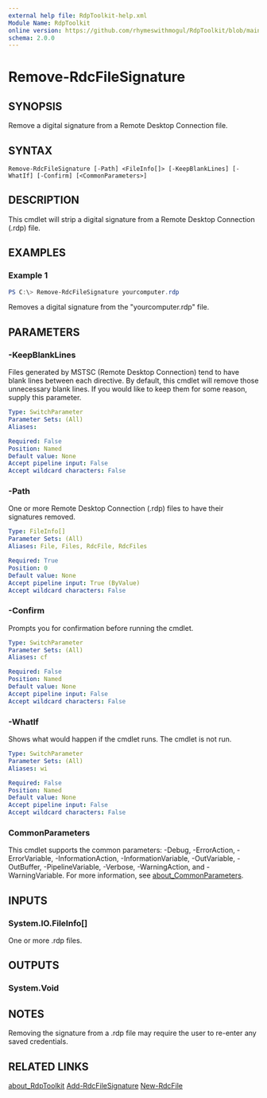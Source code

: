 ```yaml
---
external help file: RdpToolkit-help.xml
Module Name: RdpToolkit
online version: https://github.com/rhymeswithmogul/RdpToolkit/blob/main/man/en-US/Remove-RdcFileSignature.md
schema: 2.0.0
---
```


# Remove-RdcFileSignature

## SYNOPSIS
Remove a digital signature from a Remote Desktop Connection file.

## SYNTAX

```
Remove-RdcFileSignature [-Path] <FileInfo[]> [-KeepBlankLines] [-WhatIf] [-Confirm] [<CommonParameters>]
```

## DESCRIPTION
This cmdlet will strip a digital signature from a Remote Desktop Connection (.rdp) file.

## EXAMPLES

### Example 1
```powershell
PS C:\> Remove-RdcFileSignature yourcomputer.rdp
```

Removes a digital signature from the "yourcomputer.rdp" file.

## PARAMETERS

### -KeepBlankLines
Files generated by MSTSC (Remote Desktop Connection) tend to have blank lines between each directive.  By default, this cmdlet will remove those unnecessary blank lines.  If you would like to keep them for some reason, supply this parameter.

```yaml
Type: SwitchParameter
Parameter Sets: (All)
Aliases:

Required: False
Position: Named
Default value: None
Accept pipeline input: False
Accept wildcard characters: False
```

### -Path
One or more Remote Desktop Connection (.rdp) files to have their signatures removed.

```yaml
Type: FileInfo[]
Parameter Sets: (All)
Aliases: File, Files, RdcFile, RdcFiles

Required: True
Position: 0
Default value: None
Accept pipeline input: True (ByValue)
Accept wildcard characters: False
```

### -Confirm
Prompts you for confirmation before running the cmdlet.

```yaml
Type: SwitchParameter
Parameter Sets: (All)
Aliases: cf

Required: False
Position: Named
Default value: None
Accept pipeline input: False
Accept wildcard characters: False
```

### -WhatIf
Shows what would happen if the cmdlet runs. The cmdlet is not run.

```yaml
Type: SwitchParameter
Parameter Sets: (All)
Aliases: wi

Required: False
Position: Named
Default value: None
Accept pipeline input: False
Accept wildcard characters: False
```

### CommonParameters
This cmdlet supports the common parameters: -Debug, -ErrorAction, -ErrorVariable, -InformationAction, -InformationVariable, -OutVariable, -OutBuffer, -PipelineVariable, -Verbose, -WarningAction, and -WarningVariable. For more information, see [about_CommonParameters](http://go.microsoft.com/fwlink/?LinkID=113216).

## INPUTS

### System.IO.FileInfo[]
One or more .rdp files.

## OUTPUTS

### System.Void
## NOTES
Removing the signature from a .rdp file may require the user to re-enter any saved credentials.

## RELATED LINKS

[about_RdpToolkit]()
[Add-RdcFileSignature]()
[New-RdcFile]()